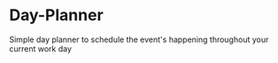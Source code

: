 # Day-Planner
Simple day planner to schedule the event's happening throughout your current work day
